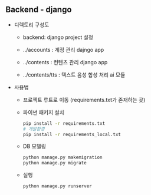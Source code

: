 ## Backend - django

- 디렉토리 구성도

  - backend: django project 설정

  - ../accounts : 계정 관리 dajngo app
  
  - ../contents : 컨텐츠 관리 django app
  
  - ../contents/tts : 텍스트 음성 합성 처리 ai 모듈

    
  
- 사용법

  - 프로젝트 루트로 이동 (requirements.txt가 존재하는 곳)

  - 파이썬 패키지 설치
  
    ```bash
    pip install -r requirements.txt
    # 개발환경
    pip install -r requirements_local.txt
    ```
  
  - DB 모델링
  
    ```bash
    python manage.py makemigration
    python manage.py migrate
    ```
  
  - 실행
  
    ```bash
    python manage.py runserver
    ```
  
    